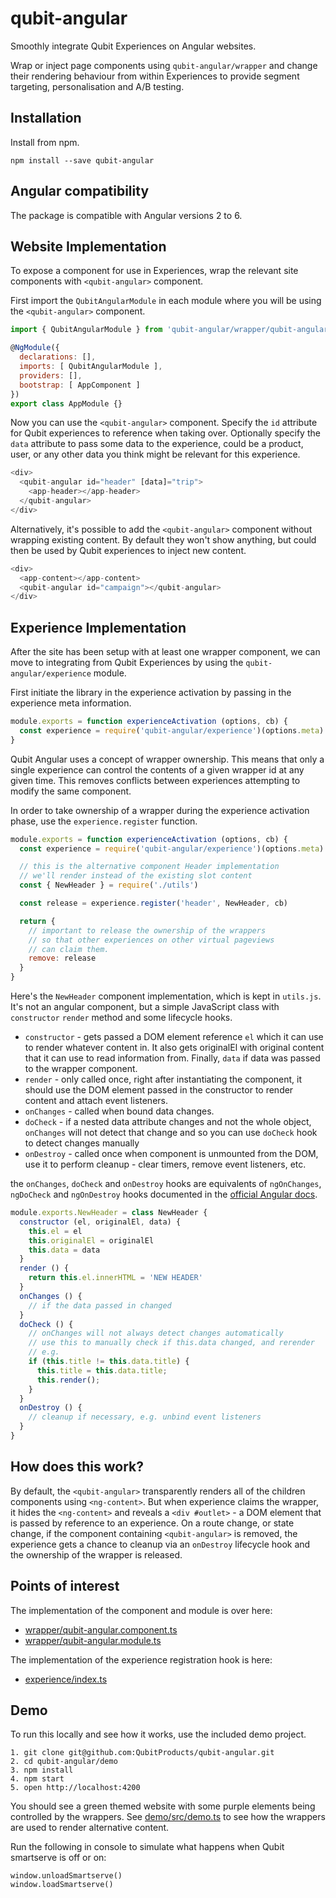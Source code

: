 # qubit-angular

Smoothly integrate Qubit Experiences on Angular websites.

Wrap or inject page components using `qubit-angular/wrapper` and change their rendering behaviour from within Experiences to provide segment targeting, personalisation and A/B testing.

## Installation

Install from npm.

    npm install --save qubit-angular

## Angular compatibility

The package is compatible with Angular versions 2 to 6.

## Website Implementation

To expose a component for use in Experiences, wrap the relevant site components with `<qubit-angular>` component.

First import the `QubitAngularModule` in each module where you will be using the `<qubit-angular>` component.

```js
import { QubitAngularModule } from 'qubit-angular/wrapper/qubit-angular.module';

@NgModule({
  declarations: [],
  imports: [ QubitAngularModule ],
  providers: [],
  bootstrap: [ AppComponent ]
})
export class AppModule {}
```

Now you can use the `<qubit-angular>` component. Specify the `id` attribute for Qubit experiences to reference when taking over. Optionally specify the `data` attribute to pass some data to the experience, could be a product, user, or any other data you think might be relevant for this experience.

```js
<div>
  <qubit-angular id="header" [data]="trip">
    <app-header></app-header>
  </qubit-angular>
</div>
```

Alternatively, it's possible to add the `<qubit-angular>` component without wrapping existing content. By default they won't show anything, but could then be used by Qubit experiences to inject new content.

```js
<div>
  <app-content></app-content>
  <qubit-angular id="campaign"></qubit-angular>
</div>
```

## Experience Implementation

After the site has been setup with at least one wrapper component, we can move to integrating from Qubit Experiences by using the `qubit-angular/experience` module.

First initiate the library in the experience activation by passing in the experience meta information.

```js
module.exports = function experienceActivation (options, cb) {
  const experience = require('qubit-angular/experience')(options.meta)
}
```

Qubit Angular uses a concept of wrapper ownership. This means that only a single experience can control the contents of a given wrapper id at any given time. This removes conflicts between experiences attempting to modify the same component.

In order to take ownership of a wrapper during the experience activation phase, use the `experience.register` function.

```js
module.exports = function experienceActivation (options, cb) {
  const experience = require('qubit-angular/experience')(options.meta)

  // this is the alternative component Header implementation
  // we'll render instead of the existing slot content
  const { NewHeader } = require('./utils')

  const release = experience.register('header', NewHeader, cb)

  return {
    // important to release the ownership of the wrappers
    // so that other experiences on other virtual pageviews
    // can claim them.
    remove: release
  }
}
```

Here's the `NewHeader` component implementation, which is kept in `utils.js`. It's not an angular component, but a simple JavaScript class with `constructor` `render` method and some lifecycle hooks.

- `constructor` - gets passed a DOM element reference `el` which it can use to render whatever content in. It also gets originalEl with original content that it can use to read information from. Finally, `data` if data was passed to the wrapper component.
- `render` - only called once, right after instantiating the component, it should use the DOM element passed in the constructor to render content and attach event listeners.
- `onChanges` - called when bound data changes.
- `doCheck` - if a nested data attribute changes and not the whole object, `onChanges` will not detect that change and so you can use `doCheck` hook to detect changes manually
- `onDestroy` - called once when component is unmounted from the DOM, use it to perform cleanup - clear timers, remove event listeners, etc.

the `onChanges`, `doCheck` and `onDestroy` hooks are equivalents of `ngOnChanges`, `ngDoCheck` and `ngOnDestroy` hooks documented in the [official Angular docs](https://angular.io/guide/lifecycle-hooks#lifecycle-sequence).

```js
module.exports.NewHeader = class NewHeader {
  constructor (el, originalEl, data) {
    this.el = el
    this.originalEl = originalEl
    this.data = data
  }
  render () {
    return this.el.innerHTML = 'NEW HEADER'
  }
  onChanges () {
    // if the data passed in changed
  }
  doCheck () {
    // onChanges will not always detect changes automatically
    // use this to manually check if this.data changed, and rerender
    // e.g.
    if (this.title != this.data.title) {
      this.title = this.data.title;
      this.render();
    }
  }
  onDestroy () {
    // cleanup if necessary, e.g. unbind event listeners
  }
}
```

## How does this work?

By default, the `<qubit-angular>` transparently renders all of the children components using `<ng-content>`. But when experience claims the wrapper, it hides the `<ng-content>` and reveals a `<div #outlet>` - a DOM element that is passed by reference to an experience. On a route change, or state change, if the component containing `<qubit-angular>` is removed, the experience gets a chance to cleanup via an `onDestroy` lifecycle hook and the ownership of the wrapper is released.

## Points of interest

The implementation of the <qubit-angular> component and module is over here:

  * [wrapper/qubit-angular.component.ts](wrapper/qubit-angular.component.ts)
  * [wrapper/qubit-angular.module.ts](wrapper/qubit-angular.module.ts)

The implementation of the experience registration hook is here:

  * [experience/index.ts](experience/index.ts)

## Demo

To run this locally and see how it works, use the included demo project.

```
1. git clone git@github.com:QubitProducts/qubit-angular.git
2. cd qubit-angular/demo
3. npm install
4. npm start
5. open http://localhost:4200
```

You should see a green themed website with some purple elements being controlled by the wrappers. See [demo/src/demo.ts](demo/src/demo.ts) to see how the wrappers are used to render alternative content.

Run the following in console to simulate what happens when Qubit smartserve is off or on:

```
window.unloadSmartserve()
window.loadSmartserve()
```
